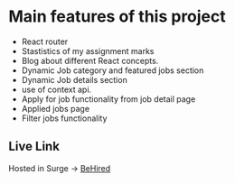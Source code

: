 # Main features of this project

* React router
* Stastistics of my assignment marks
* Blog about different React concepts.
* Dynamic Job category and featured jobs section
* Dynamic Job details section
* use of context api.
* Apply for job functionality from job detail page
* Applied jobs page
* Filter jobs functionality

## Live Link
Hosted in Surge -> [BeHired](http://economic-loss.surge.sh/)